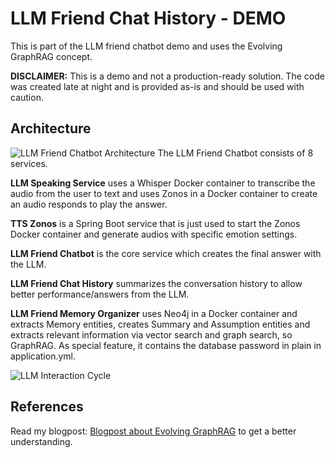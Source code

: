 # LLM Friend Chat History - DEMO
This is part of the LLM friend chatbot demo and uses the Evolving GraphRAG concept.

**DISCLAIMER:** This is a demo and not a production-ready solution. The code was created late at night and is provided as-is and should be used with caution.

## Architecture
![LLM Friend Chatbot Architecture](https://svenbayer.wordpress.com/wp-content/uploads/2025/04/image-3.png)
The LLM Friend Chatbot consists of 8 services.

**LLM Speaking Service** uses a Whisper Docker container to transcribe the audio from the user to text and uses Zonos in a Docker container to create an audio responds to play the answer.

**TTS Zonos** is a Spring Boot service that is just used to start the Zonos Docker container and generate audios with specific emotion settings.

**LLM Friend Chatbot** is the core service which creates the final answer with the LLM.

**LLM Friend Chat History** summarizes the conversation history to allow better performance/answers from the LLM.

**LLM Friend Memory Organizer** uses Neo4j in a Docker container and extracts Memory entities, creates Summary and Assumption entities and extracts relevant information via vector search and graph search, so GraphRAG. As special feature, it contains the database password in plain in application.yml.

![LLM Interaction Cycle](https://svenbayer.wordpress.com/wp-content/uploads/2025/04/image-4.png)

## References
Read my blogpost: [Blogpost about Evolving GraphRAG](https://svenbayer.wordpress.com/2025/04/10/evolving-graphrag-with-genai/) to get a better understanding.